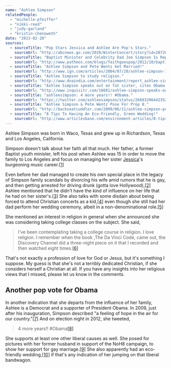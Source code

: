 ```yaml
---
name: "Ashlee Simpson"
relatedPeople:
  - "michelle-pfeiffer"
  - "nikki-reed"
  - "judy-garland"
  - "kristin-chenoweth"
date: "2013-02-20"
sources:
  - sourceTitle: "Pop Stars Jessica and Ashlee Are Pop's Stars."
    sourceUrl: "http://abcnews.go.com/2020/WinterConcert/story?id=207201&page=1"
  - sourceTitle: "Baptist Minister and Celebrity Dad Joe Simpson Is Reportedly Coming Out as Gay."
    sourceUrl: "http://www.patheos.com/blogs/faithgoespop/2012/10/baptist-minister-and-celebrity-dad-joe-simpson-is-reportedly-coming-out-as-gay/"
  - sourceTitle: "Ashlee Simpson and Pete Wentz Get Married!"
    sourceUrl: "http://www.ign.com/articles/2004/07/20/ashlee-simpson-11-questions"
  - sourceTitle: "Ashlee Simpson to study religion."
    sourceUrl: "http://www.dnaindia.com/entertainment/report_ashlee-simpson-to-study-religion_1211685"
  - sourceTitle: "Ashlee Simpson speaks out on fat sister, cites Obama Inauguration in defense."
    sourceUrl: "http://www.inquisitr.com/16681/ashlee-simpson-speaks-out-on-fat-sister-cites-obama-inauguration-in-defense/"
  - sourceTitle: "ashleesimpson: 4 more years!! #Obama."
    sourceUrl: "https://twitter.com/ashleesimpson/status/266032964423528448"
  - sourceTitle: "Ashlee Simpson & Pete Wentz Pose For Prop 8."
    sourceUrl: "http://backseatcuddler.com/2009/06/11/ashlee-simpson-pete-wentz-pose-for-prop-8/"
  - sourceTitle: "8 Tips To Having An Eco-Friendly, Green Wedding!"
    sourceUrl: "http://www.articlesbase.com/environment-articles/8-tips-to-having-an-ecofriendly-green-wedding-413614.html"
---
```


Ashlee Simpson was born in Waco, Texas and grew up in Richardson, Texas and Los Angeles, California.

Simpson doesn't talk about her faith all that much. Her father, a former Baptist youth minister, left his post when Ashlee was 15 in order to move the family to Los Angeles and focus on managing her sister [Jessica](http://hollowverse.com/jessica-simpson/)'s burgeoning music career.<a class="source-citation" href="#http://abcnews.go.com/2020/WinterConcert/story?id=207201&page=1" title="Pop Stars Jessica and Ashlee Are Pop&apos;s Stars.">[1]</a>

Even before her dad managed to create his own special place in the legacy of Simpson family scandals by divorcing his wife amid rumors that he is gay, and then getting arrested for driving drunk (gotta love Hollywood),<a class="source-citation" href="#http://www.patheos.com/blogs/faithgoespop/2012/10/baptist-minister-and-celebrity-dad-joe-simpson-is-reportedly-coming-out-as-gay/" title="Baptist Minister and Celebrity Dad Joe Simpson Is Reportedly Coming Out as Gay.">[2]</a> Ashlee mentioned that he didn't have the kind of influence on her life that he had on her sister's.<a class="source-citation" href="#http://abcnews.go.com/2020/WinterConcert/story?id=207201&page=1" title="Pop Stars Jessica and Ashlee Are Pop&apos;s Stars.">[3]</a> She also talks with some disdain about being forced to attend Christian concerts as a kid,<a class="source-citation" href="#http://www.ign.com/articles/2004/07/20/ashlee-simpson-11-questions" title="Ashlee Simpson: 11 Questions.">[4]</a> even though she still had her dad perform her wedding ceremony, albeit in a non-denominational role.<a class="source-citation" href="#http://www.ign.com/articles/2004/07/20/ashlee-simpson-11-questions" title="Ashlee Simpson and Pete Wentz Get Married!">[5]</a>

She mentioned an interest in religion in general when she announced she was considering taking college classes on the subject. She said,

>I've been contemplating taking a college course in religion. I love religion. I remember when the book ,The Da Vinci Code, came out, the Discovery Channel did a three-night piece on it that I recorded and then watched eight times.<a class="source-citation" href="#http://www.dnaindia.com/entertainment/report_ashlee-simpson-to-study-religion_1211685" title="Ashlee Simpson to study religion.">[6]</a>

That's not exactly a profession of love for God or Jesus, but it's something I suppose. My guess is that she's not a terribly dedicated Christian, if she considers herself a Christian at all. If you have any insights into her religious views that I missed, please let us know in the comments.


## Another pop vote for Obama

In another indication that she departs from the influence of her family, Ashlee is a Democrat and a supporter of President Obama. In 2009, just after his inauguration, Simpson described "a feeling of hope in the air for our country."<a class="source-citation" href="#http://www.inquisitr.com/16681/ashlee-simpson-speaks-out-on-fat-sister-cites-obama-inauguration-in-defense/" title="Ashlee Simpson speaks out on fat sister, cites Obama Inauguration in defense.">[7]</a> And on election night in 2012, she tweeted,

>4 more years!! #Obama<a class="source-citation" href="#https://twitter.com/ashleesimpson/status/266032964423528448" title="ashleesimpson: 4 more years!! #Obama.">[8]</a>

She supports at least one other liberal causes as well. She posed for pictures with her former husband in support of the NoH8 campaign, to show her support for gay marriage.<a class="source-citation" href="#http://backseatcuddler.com/2009/06/11/ashlee-simpson-pete-wentz-pose-for-prop-8/" title="Ashlee Simpson &amp; Pete Wentz Pose For Prop 8.">[9]</a> She also apparently had an eco-friendly wedding,<a class="source-citation" href="#http://www.articlesbase.com/environment-articles/8-tips-to-having-an-ecofriendly-green-wedding-413614.html" title="8 Tips To Having An Eco-Friendly, Green Wedding!">[10]</a> if that's any indication of her jumping on that liberal bandwagon.